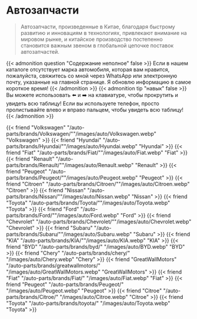 # Aвтозапчасти

>Автозапчасти, произведенные в Китае, благодаря быстрому развитию и инновациям в технологиях, привлекают внимание на мировом рынке, и китайское производство постепенно становится важным звеном в глобальной цепочке поставок автозапчастей.


{{< admonition question "Содержание неполное" false >}}
Если в нашем каталоге отсутствует марка автомобиля, которая вам нравится, пожалуйста, свяжитесь со мной через WhatsApp или электронную почту, указанные на главной странице. Я обновлю информацию в самое короткое время!
{{< /admonition >}}
{{< admonition tip "навык" false >}}
Вы можете использовать ⬅️ и ➡️ на клавиатуре, чтобы прокрутить и увидеть всю таблицу! Если вы используете телефон, просто пролистывайте влево и вправо пальцем, чтобы увидеть всю таблицу!
{{< /admonition >}}


{{< friend "Volkswagen" "/auto-parts/brands/Volkswagen/""/images/auto/Volkswagen.webp" "Volkswagen" >}}
{{< friend "Hyundai" "/auto-parts/brands/Hyundai/""/images/auto/Hyundai.webp" "Hyundai" >}}
{{< friend "Fiat" "/auto-parts/brands/Fiat/""/images/auto/Fiat.webp" "Fiat" >}}
{{< friend "Renault" "/auto-parts/brands/Renault/""/images/auto/Renault.webp" "Renault" >}}
{{< friend "Peugeot" "/auto-parts/brands/Peugeot/""/images/auto/Peugeot.webp" "Peugeot" >}}
{{< friend "Citroen" "/auto-parts/brands/Citroen/""/images/auto/Citroen.webp" "Citroen" >}}
{{< friend "Nissan" "/auto-parts/brands/Nissan/""/images/auto/Nissan.webp" "Nissan" >}}
{{< friend "Toyota" "/auto-parts/brands/Toyota/""/images/auto/Toyota.webp" "Toyota" >}}
{{< friend "Ford" "/auto-parts/brands/Ford/""/images/auto/Ford.webp" "Ford" >}}
{{< friend "Chevrolet" "/auto-parts/brands/Chevrolet/""/images/auto/Chevrolet.webp" "Chevrolet" >}}
{{< friend "Subaru" "/auto-parts/brands/Subaru/""/images/auto/Subaru.webp" "Subaru" >}}
{{< friend "KIA" "/auto-parts/brands/KIA/""/images/auto/KIA.webp" "KIA" >}}
{{< friend "BYD" "/auto-parts/brands/byd/" "/images/auto/BYD.webp" "BYD" >}}
{{< friend "Chery" "/auto-parts/brands/chery/" "/images/auto/Chery.webp" "Chery" >}}
{{< friend "GreatWallMotors" "/auto-parts/brands/greatwallmotors/" "/images/auto/GreatWallMotors.webp" "GreatWallMotors" >}}
{{< friend "Fiat" "/auto-parts/brands/Fiat/" "/images/auto/Fiat.webp" "Fiat" >}}
{{< friend "Peugeot" "/auto-parts/brands/Peugeot/" "/images/auto/Peugeot.webp" "Peugeot" >}}
{{< friend "Citroe" "/auto-parts/brands/Citroe/" "/images/auto/Citroe.webp" "Citroe" >}}
{{< friend "Toyota" "/auto-parts/brands/toyota/" "/images/auto/Toyota.webp" "Toyota" >}}

